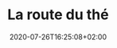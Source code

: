 ---
title: "La route du thé"
date: 2020-07-26T16:25:08+02:00
draft: false
orientation: "Portrait"
imageName: "2.jpg"
weight: 2
url: "/la-route-du-the"
dimensions: "50 x 70"
technique: "Acrylique sur toile"
state: "A vendre"
---